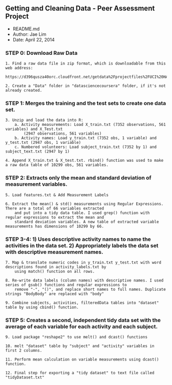 ## Getting and Cleaning Data - Peer Assessment Project

* README.md
* Author: Jae Lim
* Date: April 22, 2014

### STEP 0: Download Raw Data
	1. Find a raw data file in zip format, which is downloadable from this web address: 
		https://d396qusza40orc.cloudfront.net/getdata%2Fprojectfiles%2FUCI%20HAR%20Dataset.zip 
	
	2. Create a "Data" folder in "datasciencecoursera" folder, if it's not already created.

### STEP 1: Merges the training and the test sets to create one data set.
	3. Unzip and load the data into R:
		a. Activity measurements: Load X_train.txt (7352 observations, 561 variables) and X_Test.txt 
			(2947 observations, 561 variables)
		b. Activity names: Load y_train.txt (7352 obs, 1 variable) and y_test.txt (2947 obs, 1 variable)
		c. Numbered volunteers: Load subject_train.txt (7352 by 1) and subject_text.txt (2947 by 1)
		
	4. Append X_train.txt & X_test.txt. rbind() function was used to make a raw data table of 10299 obs, 561 variables.

### STEP 2: Extracts only the mean and standard deviation of measurement variables.
	5. Load features.txt & Add Measurement Labels

	6. Extract the mean() & std() measurements using Regular Expressions. There are a total of 66 variables extracted 
		and put into a tidy data table. I used grep() function with regular expressions to extract the mean and 
		standard deviation variables. A new table of extracted variable measurements has dimensions of 10299 by 66.
	
### STEP 3-4: 1) Uses descriptive activity names to name the activities in the data set. 2) Appropriately labels the data set with descriptive measurement names.
	7. Map & translate numeric codes in y_train.txt y_test.txt with word descriptions found in activity_labels.txt by 
		using match() function on all rows.
		
	8. Re-write data labels (column names) with descriptive names. I used series of gsub() functions and regular expressions to 
		remove "-", "()", and replace short names to full names. Duplicate strings "BodyBody" are replaced with "body"
	
	9. Combine subjects, activities, filteredData tables into "dataset" table by using cbind() function.

### STEP 5: Creates a second, independent tidy data set with the average of each variable for each activity and each subject.
	9. Load package "reshape2" to use melt() and dcast() functions

	10. melt "dataset" table by "subject" and "activity" variables in first 2 columns.

	11. Perform mean calculation on variable measurements using dcast() function.

	12. Final step for exporting a "tidy dataset" to text file called "tidyDataset.txt"





